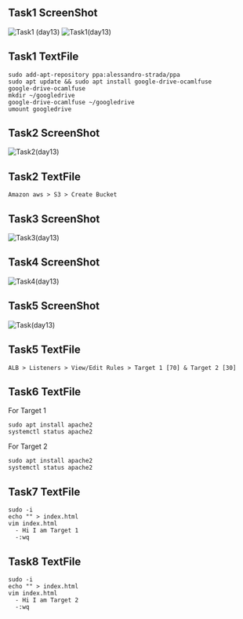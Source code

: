 ## Task1 ScreenShot ##



![Task1 (day13)](https://user-images.githubusercontent.com/68742521/122744332-82c02780-d2a5-11eb-8929-ca999152855a.png)
![Task1(day13)](https://user-images.githubusercontent.com/68742521/122744353-85bb1800-d2a5-11eb-8ce3-7553400225e6.png)




## Task1 TextFile ##



```
sudo add-apt-repository ppa:alessandro-strada/ppa
sudo apt update && sudo apt install google-drive-ocamlfuse
google-drive-ocamlfuse
mkdir ~/googledrive
google-drive-ocamlfuse ~/googledrive
umount googledrive
```



## Task2 ScreenShot ##



![Task2(day13)](https://user-images.githubusercontent.com/68742521/122745751-f0b91e80-d2a6-11eb-80a6-ecb1c0df3344.png)




## Task2 TextFile ##



```
Amazon aws > S3 > Create Bucket
```



## Task3 ScreenShot ##



![Task3(day13)](https://user-images.githubusercontent.com/68742521/122747153-5954cb00-d2a8-11eb-9e83-74b5e6e6a182.png)



## Task4 ScreenShot



![Task4(day13)](https://user-images.githubusercontent.com/68742521/122747379-9faa2a00-d2a8-11eb-8a7f-affb69902846.png)




## Task5 ScreenShot ##



![Task(day13)](https://user-images.githubusercontent.com/68742521/122235412-4d998b00-cedb-11eb-9640-24dd3a8a893b.png)




## Task5 TextFile ##



```
ALB > Listeners > View/Edit Rules > Target 1 [70] & Target 2 [30]
```



## Task6 TextFile ##



For Target 1
```
sudo apt install apache2
systemctl status apache2
```
For Target 2
``` 
sudo apt install apache2
systemctl status apache2
```



## Task7 TextFile ##



```
sudo -i
echo "" > index.html
vim index.html
  - Hi I am Target 1
  -:wq
```



## Task8 TextFile ##



```
sudo -i
echo "" > index.html
vim index.html
  - Hi I am Target 2
  -:wq
```


